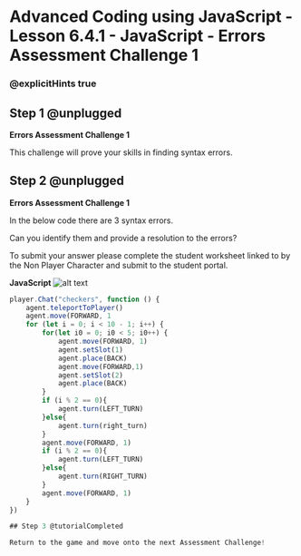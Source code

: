# Advanced Coding using JavaScript - Lesson 6.4.1 - JavaScript - Errors Assessment Challenge 1

### @explicitHints true

## Step 1 @unplugged
**Errors Assessment Challenge 1**

This challenge will prove your skills in finding syntax errors.

## Step 2 @unplugged
**Errors Assessment Challenge 1**

In the below code there are 3 syntax errors.

Can you identify them and provide a resolution to the errors?

To submit your answer please complete the student worksheet linked to by the Non Player Character and submit to the student portal.

**JavaScript**
![alt text](https://advancedjsv3.codingcredentials.com/Lesson6/6.4.1/images/1.jpg?raw=true "JavaScript")


```javascript 
player.Chat("checkers", function () {
    agent.teleportToPlayer()
    agent.move(FORWARD, 1
    for (let i = 0; i < 10 - 1; i++) {
        for(let i0 = 0; i0 < 5; i0++) {
            agent.move(FORWARD, 1)
            agent.setSlot(1)
            agent.place(BACK)
            agent.move(FORWARD,1)
            agent.setSlot(2)
            agent.place(BACK)
        }
        if (i % 2 == 0){
            agent.turn(LEFT_TURN)
        }else{
            agent.turn(right_turn)
        }
        agent.move(FORWARD, 1)
        if (i % 2 == 0){
            agent.turn(LEFT_TURN)
        }else{
            agent.turn(RIGHT_TURN)
        }
        agent.move(FORWARD, 1)
    }
})

## Step 3 @tutorialCompleted

Return to the game and move onto the next Assessment Challenge!